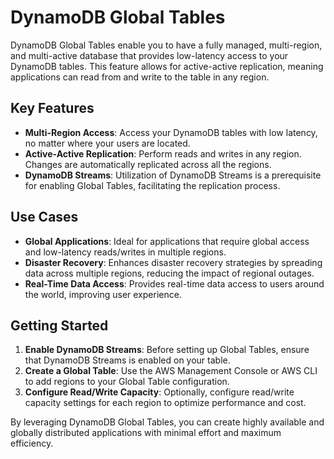 # DynamoDB Global Tables

DynamoDB Global Tables enable you to have a fully managed, multi-region, and multi-active database that provides low-latency access to your DynamoDB tables. This feature allows for active-active replication, meaning applications can read from and write to the table in any region.

## Key Features

- **Multi-Region Access**: Access your DynamoDB tables with low latency, no matter where your users are located.
- **Active-Active Replication**: Perform reads and writes in any region. Changes are automatically replicated across all the regions.
- **DynamoDB Streams**: Utilization of DynamoDB Streams is a prerequisite for enabling Global Tables, facilitating the replication process.

## Use Cases

- **Global Applications**: Ideal for applications that require global access and low-latency reads/writes in multiple regions.
- **Disaster Recovery**: Enhances disaster recovery strategies by spreading data across multiple regions, reducing the impact of regional outages.
- **Real-Time Data Access**: Provides real-time data access to users around the world, improving user experience.

## Getting Started

1. **Enable DynamoDB Streams**: Before setting up Global Tables, ensure that DynamoDB Streams is enabled on your table.
2. **Create a Global Table**: Use the AWS Management Console or AWS CLI to add regions to your Global Table configuration.
3. **Configure Read/Write Capacity**: Optionally, configure read/write capacity settings for each region to optimize performance and cost.

By leveraging DynamoDB Global Tables, you can create highly available and globally distributed applications with minimal effort and maximum efficiency.